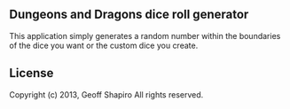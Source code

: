 Dungeons and Dragons dice roll generator
---

This application simply generates a random number within the boundaries of the dice you want or the custom dice you create. 

License
---

Copyright (c) 2013, Geoff Shapiro 
All rights reserved.
